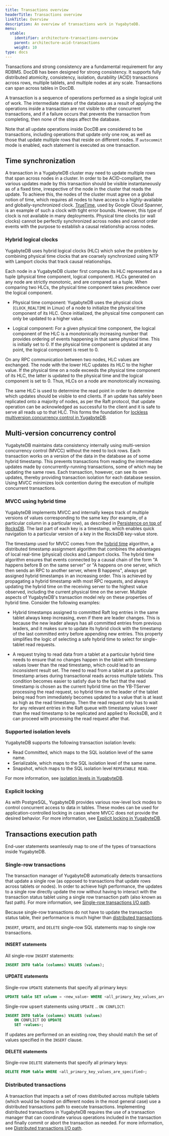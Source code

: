 ```yaml
---
title: Transactions overview
headerTitle: Transactions overview
linkTitle: Overview
description: An overview of transactions work in YugabyteDB.
menu:
  stable:
    identifier: architecture-transactions-overview
    parent: architecture-acid-transactions
    weight: 10
type: docs
---
```


Transactions and strong consistency are a fundamental requirement for any RDBMS. DocDB has been designed for strong consistency. It supports fully distributed atomicity, consistency, isolation, durability (ACID) transactions across rows, multiple tablets, and multiple nodes at any scale. Transactions can span across tables in DocDB.

A transaction is a sequence of operations performed as a single logical unit of work. The intermediate states of the database as a result of applying the operations inside a transaction are not visible to other concurrent transactions, and if a failure occurs that prevents the transaction from completing, then none of the steps affect the database.

Note that all update operations inside DocDB are considered to be transactions, including operations that update only one row, as well as those that update multiple rows that reside on different nodes. If `autocommit` mode is enabled, each statement is executed as one transaction.

## Time synchronization

A transaction in a YugabyteDB cluster may need to update multiple rows that span across nodes in a cluster. In order to be ACID-compliant, the various updates made by this transaction should be visible instantaneously as of a fixed time, irrespective of the node in the cluster that reads the update. To achieve this, the nodes of the cluster must agree on a global notion of time, which requires all nodes to have access to a highly-available and globally-synchronized clock. [TrueTime](https://cloud.google.com/spanner/docs/true-time-external-consistency), used by Google Cloud Spanner, is an example of such a clock with tight error bounds. However, this type of clock is not available in many deployments. Physical time clocks (or wall clocks) cannot be perfectly synchronized across nodes and cannot order events with the purpose to establish a causal relationship across nodes.

### Hybrid logical clocks

YugabyteDB uses hybrid logical clocks (HLC) which solve the problem by combining physical time clocks that are coarsely synchronized using NTP with Lamport clocks that track causal relationships.

Each node in a YugabyteDB cluster first computes its HLC represented as a tuple (physical time component, logical component). HLCs generated on any node are strictly monotonic, and are compared as a tuple. When comparing two HLCs, the physical time component takes precedence over the logical component.

* Physical time component: YugabyteDB uses the physical clock (`CLOCK_REALTIME` in Linux) of a node to initialize the physical time component of its HLC. Once initialized, the physical time component can only be updated to a higher value.

* Logical component: For a given physical time component, the logical component of the HLC is a monotonically increasing number that provides ordering of events happening in that same physical time. This is initially set to 0. If the physical time component is updated at any point, the logical component is reset to 0.

On any RPC communication between two nodes, HLC values are exchanged. The node with the lower HLC updates its HLC to the higher value. If the physical time on a node exceeds the physical time component of its HLC, the latter is updated to the physical time and the logical component is set to 0. Thus, HLCs on a node are monotonically increasing.

The same HLC is used to determine the read point in order to determine which updates should be visible to end clients. If an update has safely been replicated onto a majority of nodes, as per the Raft protocol, that update operation can be acknowledged as successful to the client and it is safe to serve all reads up to that HLC. This forms the foundation for [lockless multiversion concurrency control in YugabyteDB](#multi-version-concurrency-control).

## Multi-version concurrency control

YugabyteDB maintains data consistency internally using multi-version concurrency control (MVCC) without the need to lock rows. Each transaction works on a version of the data in the database as of some hybrid timestamp. This prevents transactions from reading the intermediate updates made by concurrently-running transactions, some of which may be updating the same rows. Each transaction, however, can see its own updates, thereby providing transaction isolation for each database session. Using MVCC minimizes lock contention during the execution of multiple concurrent transactions.

### MVCC using hybrid time

YugabyteDB implements MVCC and internally keeps track of multiple versions of values corresponding to the same key (for example, of a particular column in a particular row), as described in [Persistence on top of RocksDB](../../docdb/persistence). The last part of each key is a timestamp, which enables quick navigation to a particular version of a key in the RocksDB key-value store.

The timestamp used for MVCC comes from the [hybrid time](http://users.ece.utexas.edu/~garg/pdslab/david/hybrid-time-tech-report-01.pdf) algorithm, a distributed timestamp assignment algorithm that combines the advantages of local real-time (physical) clocks and Lamport clocks. The hybrid time algorithm ensures that events connected by a causal chain of the form "A happens before B on the same server" or "A happens on one server, which then sends an RPC to another server, where B happens", always get assigned hybrid timestamps in an increasing order. This is achieved by propagating a hybrid timestamp with most RPC requests, and always updating the hybrid time on the receiving server to the highest value observed, including the current physical time on the server. Multiple aspects of YugabyteDB's transaction model rely on these properties of hybrid time. Consider the following examples:

* Hybrid timestamps assigned to committed Raft log entries in the same tablet always keep increasing, even if there are leader changes. This is because the new leader always has all committed entries from previous leaders, and it makes sure to update its hybrid clock with the timestamp of the last committed entry before appending new entries. This property simplifies the logic of selecting a safe hybrid time to select for single-tablet read requests.

* A request trying to read data from a tablet at a particular hybrid time needs to ensure that no changes happen in the tablet with timestamp values lower than the read timestamp, which could lead to an inconsistent result set. The need to read from a tablet at a particular timestamp arises during transactional reads across multiple tablets. This condition becomes easier to satisfy due to the fact that the read timestamp is chosen as the current hybrid time on the YB-TServer processing the read request, so hybrid time on the leader of the tablet being read from immediately becomes updated to a value that is at least as high as the read timestamp. Then the read request only has to wait for any relevant entries in the Raft queue with timestamp values lower than the read timestamp to be replicated and applied to RocksDB, and it can proceed with processing the read request after that.

### Supported isolation levels

YugabyteDB supports the following transaction isolation levels:

* Read Committed, which maps to the SQL isolation level of the same name.
* Serializable, which maps to the SQL isolation level of the same name.
* Snapshot, which maps to the SQL isolation level `REPEATABLE READ`.

For more information, see [isolation levels in YugabyteDB](../isolation-levels).

### Explicit locking

As with PostgreSQL, YugabyteDB provides various row-level lock modes to control concurrent access to data in tables. These modes can be used for application-controlled locking in cases where MVCC does not provide the desired behavior. For more information, see [Explicit locking in YugabyteDB](../../../explore/transactions/explicit-locking).

## Transactions execution path

End-user statements seamlessly map to one of the types of transactions inside YugabyteDB.

### Single-row transactions

The transaction manager of YugabyteDB automatically detects transactions that update a single row (as opposed to transactions that update rows across tablets or nodes). In order to achieve high performance, the updates to a single row directly update the row without having to interact with the transaction status tablet using a single row transaction path (also known as fast path). For more information, see [Single-row transactions I/O path](../single-row-transactions).

Because single-row transactions do not have to update the transaction status table, their performance is much higher than [distributed transactions](#distributed-transactions).

`INSERT`, `UPDATE`, and `DELETE` single-row SQL statements map to single row transactions.

#### INSERT statements

All single-row `INSERT` statements:

```sql
INSERT INTO table (columns) VALUES (values);
```

#### UPDATE statements

Single-row `UPDATE` statements that specify all primary keys:

```sql
UPDATE table SET column = <new_value> WHERE <all_primary_key_values_are_specified>;
```

Single-row upsert statements using `UPDATE` .. `ON CONFLICT`:

```sql
INSERT INTO table (columns) VALUES (values)
    ON CONFLICT DO UPDATE
    SET <values>;
```

If updates are performed on an existing row, they should match the set of values specified in the `INSERT` clause.

#### DELETE statements

Single-row `DELETE` statements that specify all primary keys:

```sql
DELETE FROM table WHERE <all_primary_key_values_are_specified>;
```

### Distributed transactions

A transaction that impacts a set of rows distributed across multiple tablets (which would be hosted on different nodes in the most general case) use a distributed transactions path to execute transactions. Implementing distributed transactions in YugabyteDB requires the use of a transaction manager that can coordinate various operations included in the transaction and finally commit or abort the transaction as needed. For more information, see [Distributed transactions I/O path](../transactional-io-path).

